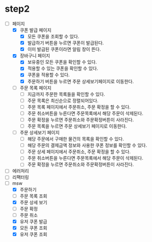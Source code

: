 # step2

- [ ] 페이지
  - [x] 쿠폰 발급 페이지
    - [x] 모든 쿠폰을 조회할 수 있다.
    - [x] 발급하기 버튼을 누르면 쿠폰이 발급된다.
    - [x] 이미 발급된 쿠폰이라면 알림 창이 뜬다.
  - [x] 장바구니 페이지
    - [x] 보유중인 모든 쿠폰을 확인할 수 있다.
    - [x] 적용할 수 있는 쿠폰을 확인할 수 있다.
    - [x] 쿠폰을 적용할 수 있다.
    - [x] 주문하기 버튼을 누르면 주문 상세보기페이지로 이동한다.
  - [ ] 주문 목록 페이지
    - [ ] 지금까지 주문한 목록들을 확인할 수 있다.
    - [ ] 주문 목록은 최신순으로 정렬되어있다.
    - [ ] 주문 목록 페이지에서 주문취소, 주문 확정을 할 수 있다.
    - [ ] 주문 취소버튼을 누른다면 주문목록에서 해당 주문이 삭제된다.
    - [ ] 주문 확정을 누르면 주문취소와 주문확정버튼이 사라진다.
    - [ ] 주문 목록을 누르면 주문 상세보기 페이지로 이동한다.
  - [ ] 주문 상세보기 페이지
    - [ ] 해당 주문에서 구매한 물건의 목록을 확인할 수 있다.
    - [ ] 해당 주문의 결제금액 정보와 사용한 쿠폰 정보를 확인할 수 있다.
    - [ ] 주문 상세 페이지에서 주문취소, 주문 확정을 할 수 있다.
    - [ ] 주문 취소버튼을 누른다면 주문목록에서 해당 주문이 삭제된다.
    - [ ] 주문 확정을 누르면 주문취소와 주문확정버튼이 사라진다.
- [ ] 에러처리
- [ ] 리팩터링
- [ ] msw
  - [x] 주문하기
  - [ ] 주문 목록 조회
  - [x] 주문 상세 보기
  - [ ] 주문 확정
  - [ ] 주문 취소
  - [x] 유저 쿠폰 발급
  - [x] 모든 쿠폰 조회
  - [x] 유저 쿠폰 조회
